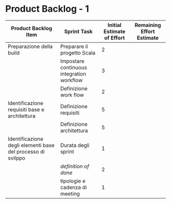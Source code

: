 # Product Backlog - 1

| Product Backlog Item | Sprint Task | Initial Estimate of Effort | Remaining Effort Estimate |
| - | - | - | - |
| Preparazione della build | Preparare il progetto Scala | 2 |  |
| | Impostare continuous integration workflow | 3 |  |
| | Definizione work flow | 2 |  |
| Identificazione requisiti base e architettura | Definizione requisiti | 5 |  |
| | Definizione architettura | 5 |  |
| Identificazione degli elementi base del processo di svilppo | Durata degli sprint | 1 |  |
| | *definition of done* | 2 |  |
| | tipologie e cadenza di meeting | 1 |  |
